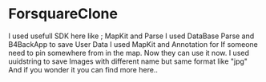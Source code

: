 # ForsquareClone
 I used usefull SDK here like ; MapKit and Parse
 I used DataBase Parse and B4BackApp to save User Data 
 I used MapKit and Annotation for If someone need to pin somewhere from in the map. Now they can use it now.
 I used uuidstring to save Images with different name but same format like "jpg"
 And if you wonder it you can find more here..

